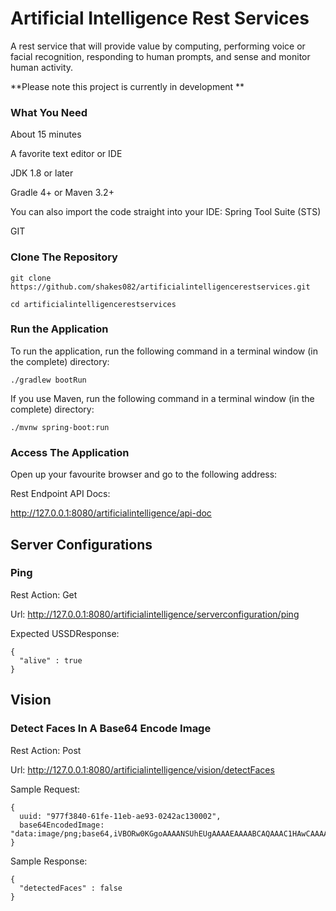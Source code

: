 # Artificial Intelligence Rest Services

A rest service that will provide value by computing, performing voice or facial recognition, responding to human prompts, and sense and monitor human activity.

**Please note this project is currently in development **

### What You Need

About 15 minutes

A favorite text editor or IDE

JDK 1.8 or later

Gradle 4+ or Maven 3.2+

You can also import the code straight into your IDE: Spring Tool Suite (STS)

GIT

### Clone The Repository

``` git clone https://github.com/shakes082/artificialintelligencerestservices.git ```

``` cd artificialintelligencerestservices ```

### Run the Application

To run the application, run the following command in a terminal window (in the complete) directory:


```./gradlew bootRun```

If you use Maven, run the following command in a terminal window (in the complete) directory:


```./mvnw spring-boot:run```

### Access The Application
Open up your favourite browser and go to the following address:

Rest Endpoint API Docs:

http://127.0.0.1:8080/artificialintelligence/api-doc


## Server Configurations

### Ping

Rest Action: Get

Url: http://127.0.0.1:8080/artificialintelligence/serverconfiguration/ping

Expected USSDResponse:

```
{
  "alive" : true
}
```

## Vision

### Detect Faces In A Base64 Encode Image

Rest Action: Post

Url: http://127.0.0.1:8080/artificialintelligence/vision/detectFaces

Sample Request:
```
{
  uuid: "977f3840-61fe-11eb-ae93-0242ac130002",
  base64EncodedImage: "data:image/png;base64,iVBORw0KGgoAAAANSUhEUgAAAAEAAAABCAQAAAC1HAwCAAAAC0lEQVQYV2NgYAAAAAMAAWgmWQ0AAAAASUVORK5CYII="
}

```

Sample Response:

```
{
  "detectedFaces" : false
}

```
